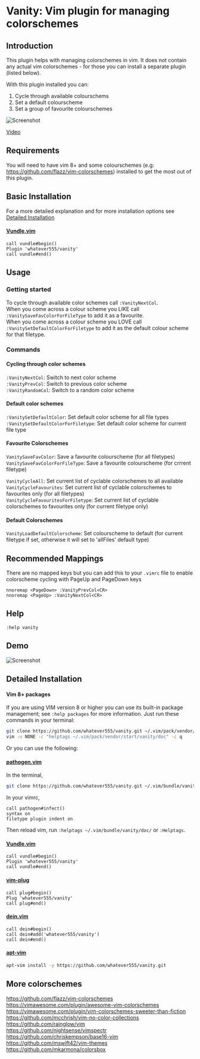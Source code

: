 Vanity: Vim plugin for managing colorschemes 
=============

Introduction
------------

This plugin helps with managing colorschemes in vim. It does not contain any actual vim colorschemes - for those you can install a separate plugin (listed below).  

With this plugin installed you can:   
1. Cycle through available colourschems  
2. Set a default colourscheme   
3. Set a group of favourite colourschemes   

![Screenshot](https://user-images.githubusercontent.com/1413475/103574674-43a14400-4ec8-11eb-99b1-4176412c224e.gif)


[Video](https://user-images.githubusercontent.com/1413475/103573959-038d9180-4ec7-11eb-9170-2dfd2e2e4fd3.mp4)

Requirements
------------
You will need to have vim 8+ and  some colourschemes (e.g: https://github.com/flazz/vim-colorschemes) installed to get the most out of this plugin.  
   

Basic Installation
------------

For a more detailed explanation and for more installation options see [Detailed Installation](#detailed-installation)

#### [Vundle.vim](https://github.com/VundleVim/Vundle.vim)
```vim
call vundle#begin()
Plugin 'whatever555/vanity'
call vundle#end()
```

Usage
------------

### Getting started

To cycle through available color schemes call `:VanityNextCol`.  
When you come across a colour scheme you LIKE call `:VanitySaveFavColorForFileType` to add it as a favourite.  
When you come across a colour scheme you LOVE call `:VanitySetDefaultColorForFiletype` to add it as the default colour scheme for that filetype.  

### Commands

#### Cycling through color schemes  
`:VanityNextCol`: Switch to next color scheme  
`:VanityPrevCol`: Switch to previous color scheme  
`:VanityRandomCol`: Switch to a random color scheme  
  
#### Default color schemes  
`:VanitySetDefaultColor`: Set default color scheme for all file types   
`:VanitySetDefaultColorForFiletype`: Set default color scheme for current file type   

#### Favourite Colorschemes
`VanitySaveFavColor`: Save a favourite colourscheme (for all filetypes)   
`VanitySaveFavColorForFileType`: Save a favourite colourscheme (for crrrent filetype)   

`VanityCycleAll`:  Set current list of cyclable colorschemes to all available    
`VanityCycleFavourites`:  Set current list of cyclable colorschemes to favourites only (for all filetypes)    
`VanityCycleFavouritesForFiletype`:  Set current list of cyclable colorschemes to favourites only (for current filetype only)    


#### Default Colorschemes
`VanityLoadDefaultColorscheme`: Set colourscheme to default (for current filetype if set, otherwise it will set to 'allFiles' default type)      

Recommended Mappings
------------
There are no mapped keys but you can add this to your `.vimrc` file to enable colorscheme cycling with PageUp and PageDown keys
  

```
nnoremap <PageDown> :VanityPrevCol<CR>  
nnoremap <PageUp> :VanityNextCol<CR>  
```


Help 
------------

`:help vanity`


Demo
------------

![Screenshot](https://user-images.githubusercontent.com/1413475/103574136-50716800-4ec7-11eb-8023-b6491ac15cc8.png)

Detailed Installation
------------

#### Vim 8+ packages

If you are using VIM version 8 or higher you can use its built-in package management; see `:help packages` for more information. Just run these commands in your terminal:

```bash
git clone https://github.com/whatever555/vanity.git ~/.vim/pack/vendor/start/vanity
vim -u NONE -c "helptags ~/.vim/pack/vendor/start/vanity/doc" -c q
```

Or you can use the following:  

#### [pathogen.vim](https://github.com/tpope/vim-pathogen)

In the terminal,
```bash
git clone https://github.com/whatever555/vanity.git ~/.vim/bundle/vanity
```
In your vimrc,
```vim
call pathogen#infect()
syntax on
filetype plugin indent on
```

Then reload vim, run `:helptags ~/.vim/bundle/vanity/doc/` or `:Helptags`.

#### [Vundle.vim](https://github.com/VundleVim/Vundle.vim)
```vim
call vundle#begin()
Plugin 'whatever555/vanity'
call vundle#end()
```

#### [vim-plug](https://github.com/junegunn/vim-plug)

```vim
call plug#begin()
Plug 'whatever555/vanity'
call plug#end()
```

#### [dein.vim](https://github.com/Shougo/dein.vim)
```vim
call dein#begin()
call dein#add('whatever555/vanity')
call dein#end()
```

#### [apt-vim](https://github.com/egalpin/apt-vim)
```bash
apt-vim install -y https://github.com/whatever555/vanity.git
```

More colorschemes 
------------
https://github.com/flazz/vim-colorschemes  
https://vimawesome.com/plugin/awesome-vim-colorschemes  
https://vimawesome.com/plugin/vim-colorschemes-sweeter-than-fiction  
https://github.com/mcchrish/vim-no-color-collections  
https://github.com/rainglow/vim  
https://github.com/nightsense/vimspectr  
https://github.com/chriskempson/base16-vim  
https://github.com/mswift42/vim-themes  
https://github.com/mkarmona/colorsbox  
